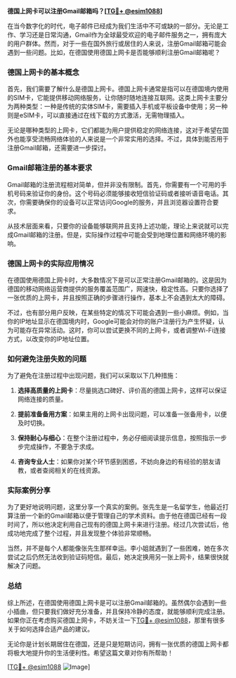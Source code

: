 **德国上网卡可以注册Gmail邮箱吗？[[TG💪+ @esim1088](https://t.me/s/esim1088)]**

在当今数字化的时代，电子邮件已经成为我们生活中不可或缺的一部分。无论是工作、学习还是日常沟通，Gmail作为全球最受欢迎的电子邮件服务之一，拥有庞大的用户群体。然而，对于一些在国外旅行或居住的人来说，注册Gmail邮箱可能会遇到一些问题。比如，在德国使用德国上网卡是否能够顺利注册Gmail邮箱呢？

### 德国上网卡的基本概念

首先，我们需要了解什么是德国上网卡。德国上网卡通常是指可以在德国境内使用的SIM卡，它能提供移动网络服务，让你随时随地连接互联网。这类上网卡主要分为两种类型：一种是传统的实体SIM卡，需要插入手机或平板设备中使用；另一种则是eSIM卡，可以直接通过在线下载的方式激活，无需物理插入。

无论是哪种类型的上网卡，它们都能为用户提供稳定的网络连接，这对于希望在国外也能享受流畅网络体验的人来说是一个非常实用的选择。不过，具体到能否用于注册Gmail邮箱，还需要进一步探讨。

### Gmail邮箱注册的基本要求

Gmail邮箱的注册流程相对简单，但并非没有限制。首先，你需要有一个可用的手机号码来验证你的身份。这个号码必须能够接收短信验证码或者接听语音电话。其次，你需要确保你的设备可以正常访问Google的服务，并且浏览器设置符合要求。

从技术层面来看，只要你的设备能够联网并且支持上述功能，理论上来说就可以完成Gmail邮箱的注册。但是，实际操作过程中可能会受到地理位置和网络环境的影响。

### 德国上网卡的实际应用情况

在德国使用德国上网卡时，大多数情况下是可以正常注册Gmail邮箱的。这是因为德国的移动网络运营商提供的服务覆盖范围广，网速快，稳定性高。只要你选择了一张优质的上网卡，并且按照正确的步骤进行操作，基本上不会遇到太大的障碍。

不过，也有部分用户反映，在某些特定的情况下可能会遇到一些小麻烦。例如，当你的IP地址显示在德国境内时，Google可能会对你的账户注册行为产生怀疑，认为可能存在异常活动。这时，你可以尝试更换不同的上网卡，或者调整Wi-Fi连接方式，以改变你的IP地址位置。

### 如何避免注册失败的问题

为了避免在注册过程中出现问题，我们可以采取以下几种措施：

1. **选择高质量的上网卡**：尽量挑选口碑好、评价高的德国上网卡，这样可以保证网络连接的质量。
   
2. **提前准备备用方案**：如果主用的上网卡出现问题，可以准备一张备用卡，以便及时切换。

3. **保持耐心与细心**：在整个注册过程中，务必仔细阅读提示信息，按照指示一步步完成操作，不要急于求成。

4. **咨询专业人士**：如果你对某个环节感到困惑，不妨向身边的有经验的朋友请教，或者查阅相关的在线资源。

### 实际案例分享

为了更好地说明问题，这里分享一个真实的案例。张先生是一名留学生，他最近打算注册一个新的Gmail邮箱以便于管理自己的学术资料。由于他在德国已经有一段时间了，所以他决定利用自己现有的德国上网卡来进行注册。经过几次尝试后，他成功地完成了整个过程，并且发现整个体验非常顺畅。

当然，并不是每个人都能像张先生那样幸运。李小姐就遇到了一些困难，她在多次尝试之后仍然无法收到验证码短信。最后，她决定换用另一张上网卡，结果很快就解决了问题。

### 总结

综上所述，在德国使用德国上网卡是可以注册Gmail邮箱的。虽然偶尔会遇到一些小插曲，但只要我们做好充分准备，并且保持冷静的态度，就能够顺利完成注册。如果你正在考虑购买德国上网卡，不妨关注一下[TG💪+ @esim1088](https://t.me/s/esim1088)，那里有很多关于如何选择合适产品的建议。

无论你是计划长期居住在德国，还是只是短期访问，拥有一张优质的德国上网卡都将极大地提升你的生活便利性。希望这篇文章对你有所帮助！

[[TG💪+ @esim1088](https://t.me/s/esim1088) ![Image](https://i.postimg.cc/4NQfJmqS/Snipaste-2025-05-13-00-14-12.png)]